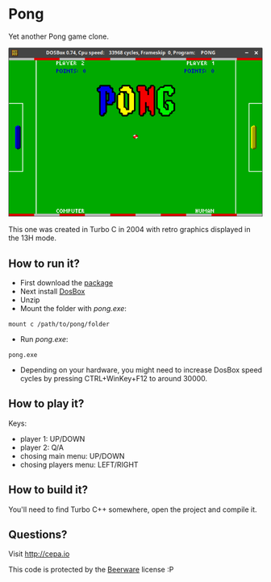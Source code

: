 # Pong

Yet another Pong game clone.

![pong](https://raw.githubusercontent.com/cepa/pong/master/Pong.png)

This one was created in Turbo C in 2004 with retro graphics displayed in the 13H mode.

## How to run it?
* First download the [package](https://github.com/cepa/pong/archive/master.zip)
* Next install [DosBox](https://www.dosbox.com/)
* Unzip
* Mount the folder with _pong.exe_:
~~~
mount c /path/to/pong/folder
~~~
* Run _pong.exe_:
~~~
pong.exe
~~~
* Depending on your hardware, you might need to increase DosBox speed cycles by
pressing CTRL+WinKey+F12 to around 30000.

## How to play it?
Keys:
* player 1:                 UP/DOWN
* player 2:                  Q/A
* chosing main menu:        UP/DOWN
* chosing players menu:   LEFT/RIGHT


## How to build it?
You'll need to find Turbo C++ somewhere, open the project and compile it.

## Questions?
Visit http://cepa.io

This code is protected by the [Beerware](https://en.wikipedia.org/wiki/Beerware) license :P
